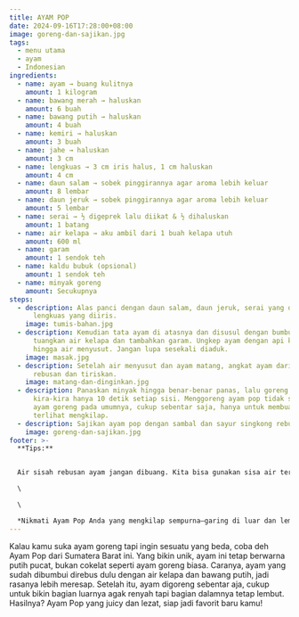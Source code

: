 ```yaml
---
title: AYAM POP
date: 2024-09-16T17:28:00+08:00
image: goreng-dan-sajikan.jpg
tags:
  - menu utama
  - ayam
  - Indonesian
ingredients:
  - name: ayam → buang kulitnya
    amount: 1 kilogram
  - name: bawang merah → haluskan
    amount: 6 buah
  - name: bawang putih → haluskan
    amount: 4 buah
  - name: kemiri → haluskan
    amount: 3 buah
  - name: jahe → haluskan
    amount: 3 cm
  - name: lengkuas → 3 cm iris halus, 1 cm haluskan
    amount: 4 cm
  - name: daun salam → sobek pinggirannya agar aroma lebih keluar
    amount: 8 lembar
  - name: daun jeruk → sobek pinggirannya agar aroma lebih keluar
    amount: 5 lembar
  - name: serai → ½ digeprek lalu diikat & ½ dihaluskan
    amount: 1 batang
  - name: air kelapa → aku ambil dari 1 buah kelapa utuh
    amount: 600 ml
  - name: garam
    amount: 1 sendok teh
  - name: kaldu bubuk (opsional)
    amount: 1 sendok teh
  - name: minyak goreng
    amount: Secukupnya
steps:
  - description: Alas panci dengan daun salam, daun jeruk, serai yang dimemarkan,
      lengkuas yang diiris.
    image: tumis-bahan.jpg
  - description: Kemudian tata ayam di atasnya dan disusul dengan bumbu halus. Lalu
      tuangkan air kelapa dan tambahkan garam. Ungkep ayam dengan api kecil
      hingga air menyusut. Jangan lupa sesekali diaduk.
    image: masak.jpg
  - description: Setelah air menyusut dan ayam matang, angkat ayam dari air sisah
      rebusan dan tiriskan.
    image: matang-dan-dinginkan.jpg
  - description: Panaskan minyak hingga benar-benar panas, lalu goreng ayam
      kira-kira hanya 10 detik setiap sisi. Menggoreng ayam pop tidak seperti
      ayam goreng pada umumnya, cukup sebentar saja, hanya untuk membuat ayam
      terlihat mengkilap.
  - description: Sajikan ayam pop dengan sambal dan sayur singkong rebus.
    image: goreng-dan-sajikan.jpg
footer: >-
  **Tips:** 


  Air sisah rebusan ayam jangan dibuang. Kita bisa gunakan sisa air tersebut untuk membuat sambal untuk ayam pop atau untuk rebusan daun singkong agar lebih gurih dan lezat.\

  \

  \

  *Nikmati Ayam Pop Anda yang mengkilap sempurna—garing di luar dan lembut di dalam. Ini adalah hidangan tastilicious yang pasti memanjakan lidah kamu. Selamat makan!*
---
```

Kalau kamu suka ayam goreng tapi ingin sesuatu yang beda, coba deh Ayam Pop dari Sumatera Barat ini. Yang bikin unik, ayam ini tetap berwarna putih pucat, bukan cokelat seperti ayam goreng biasa. Caranya, ayam yang sudah dibumbui direbus dulu dengan air kelapa dan bawang putih, jadi rasanya lebih meresap. Setelah itu, ayam digoreng sebentar aja, cukup untuk bikin bagian luarnya agak renyah tapi bagian dalamnya tetap lembut. Hasilnya? Ayam Pop yang juicy dan lezat, siap jadi favorit baru kamu!
